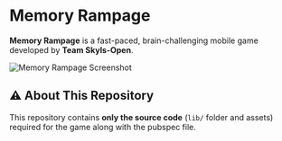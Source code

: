 # Memory Rampage

**Memory Rampage** is a fast-paced, brain-challenging mobile game developed by **Team SkyIs-Open**.

![Memory Rampage Screenshot](assets/screenshots/game_preview.png)


## ⚠️ About This Repository

This repository contains **only the source code** (`lib/` folder and assets) required for the game along with the pubspec file.
